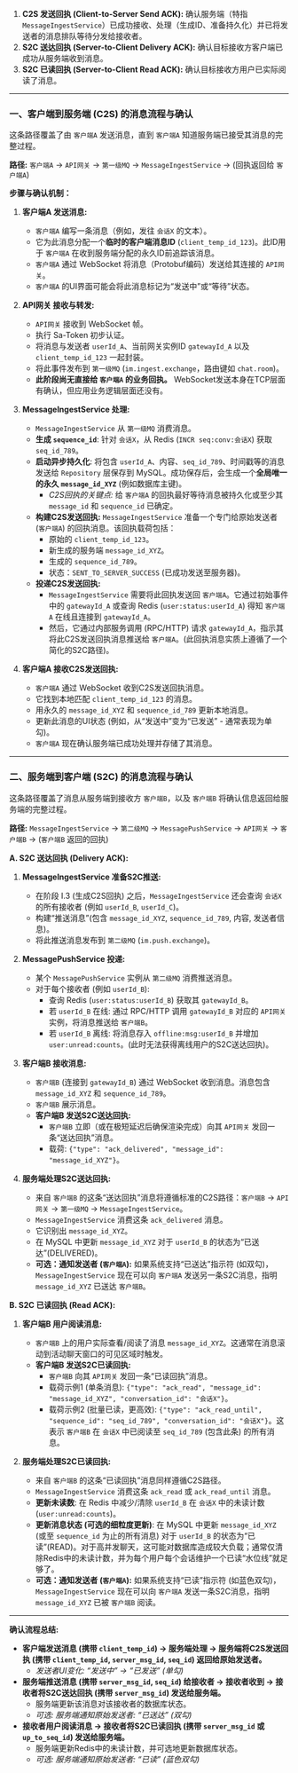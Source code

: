 
1.  **C2S 发送回执 (Client-to-Server Send ACK):** 确认服务端（特指`MessageIngestService`）已成功接收、处理（生成ID、准备持久化）并已将发送者的消息排队等待分发给接收者。
2.  **S2C 送达回执 (Server-to-Client Delivery ACK):** 确认目标接收方客户端已成功从服务端收到消息。
3.  **S2C 已读回执 (Server-to-Client Read ACK):** 确认目标接收方用户已实际阅读了消息。

---

### **一、客户端到服务端 (C2S) 的消息流程与确认**

这条路径覆盖了由 `客户端A` 发送消息，直到 `客户端A` 知道服务端已接受其消息的完整过程。

**路径:** `客户端A` -> `API网关` -> `第一级MQ` -> `MessageIngestService` -> (回执返回给 `客户端A`)

**步骤与确认机制：**

1.  **客户端A 发送消息:**
    *   `客户端A` 编写一条消息（例如，发往 `会话X` 的文本）。
    *   它为此消息分配一个**临时的客户端消息ID** (`client_temp_id_123`)。此ID用于 `客户端A` 在收到服务端分配的永久ID前追踪该消息。
    *   `客户端A` 通过 WebSocket 将消息（Protobuf编码）发送给其连接的 `API网关`。
    *   `客户端A` 的UI界面可能会将此消息标记为“发送中”或“等待”状态。

2.  **API网关 接收与转发:**
    *   `API网关` 接收到 WebSocket 帧。
    *   执行 Sa-Token 初步认证。
    *   将消息与发送者 `userId_A`、当前网关实例ID `gatewayId_A` 以及 `client_temp_id_123` 一起封装。
    *   将此事件发布到 `第一级MQ` (`im.ingest.exchange`，路由键如 `chat.room`)。
    *   **此阶段尚无直接给 `客户端A` 的业务回执。** WebSocket发送本身在TCP层面有确认，但应用业务逻辑层面还没有。

3.  **MessageIngestService 处理:**
    *   `MessageIngestService` 从 `第一级MQ` 消费消息。
    *   **生成 `sequence_id`**: 针对 `会话X`，从 Redis (`INCR seq:conv:会话X`) 获取 `seq_id_789`。
    *   **启动异步持久化**: 将包含 `userId_A`、内容、`seq_id_789`、时间戳等的消息发送给 `Repository` 层保存到 MySQL。成功保存后，会生成一个**全局唯一的永久 `message_id_XYZ`** (例如数据库主键)。
        *   *C2S回执的关键点:* 给 `客户端A` 的回执最好等待消息被持久化或至少其 `message_id` 和 `sequence_id` 已确定。
    *   **构建C2S发送回执:** `MessageIngestService` 准备一个专门给原始发送者 (`客户端A`) 的回执消息。该回执载荷包括：
        *   原始的 `client_temp_id_123`。
        *   新生成的服务端 `message_id_XYZ`。
        *   生成的 `sequence_id_789`。
        *   状态：`SENT_TO_SERVER_SUCCESS` (已成功发送至服务器)。
    *   **投递C2S发送回执:**
        *   `MessageIngestService` 需要将此回执发送回 `客户端A`。它通过初始事件中的 `gatewayId_A` 或查询 Redis (`user:status:userId_A`) 得知 `客户端A` 在线且连接到 `gatewayId_A`。
        *   然后，它通过内部服务调用 (RPC/HTTP) 请求 `gatewayId_A`，指示其将此C2S发送回执消息推送给 `客户端A`。(此回执消息实质上遵循了一个简化的S2C路径)。

4.  **客户端A 接收C2S发送回执:**
    *   `客户端A` 通过 WebSocket 收到C2S发送回执消息。
    *   它找到本地匹配 `client_temp_id_123` 的消息。
    *   用永久的 `message_id_XYZ` 和 `sequence_id_789` 更新本地消息。
    *   更新此消息的UI状态 (例如，从“发送中”变为“已发送” - 通常表现为单勾)。
    *   `客户端A` 现在确认服务端已成功处理并存储了其消息。

---

### **二、服务端到客户端 (S2C) 的消息流程与确认**

这条路径覆盖了消息从服务端到接收方 `客户端B`，以及 `客户端B` 将确认信息返回给服务端的完整过程。

**路径:** `MessageIngestService` -> `第二级MQ` -> `MessagePushService` -> `API网关` -> `客户端B` -> (`客户端B` 返回的回执)

**A. S2C 送达回执 (Delivery ACK):**

1.  **MessageIngestService 准备S2C推送:**
    *   在阶段 I.3 (生成C2S回执) 之后，`MessageIngestService` 还会查询 `会话X` 的所有接收者 (例如 `userId_B`, `userId_C`)。
    *   构建“推送消息”(包含 `message_id_XYZ`, `sequence_id_789`, 内容, 发送者信息)。
    *   将此推送消息发布到 `第二级MQ` (`im.push.exchange`)。

2.  **MessagePushService 投递:**
    *   某个 `MessagePushService` 实例从 `第二级MQ` 消费推送消息。
    *   对于每个接收者 (例如 `userId_B`):
        *   查询 Redis (`user:status:userId_B`) 获取其 `gatewayId_B`。
        *   若 `userId_B` 在线: 通过 RPC/HTTP 调用 `gatewayId_B` 对应的 `API网关` 实例，将消息推送给 `客户端B`。
        *   若 `userId_B` 离线: 将消息存入 `offline:msg:userId_B` 并增加 `user:unread:counts`。(此时无法获得离线用户的S2C送达回执)。

3.  **客户端B 接收消息:**
    *   `客户端B` (连接到 `gatewayId_B`) 通过 WebSocket 收到消息。消息包含 `message_id_XYZ` 和 `sequence_id_789`。
    *   `客户端B` 展示消息。
    *   **客户端B 发送S2C送达回执:**
        *   `客户端B` 立即（或在极短延迟后确保渲染完成）向其 `API网关` 发回一条“送达回执”消息。
        *   载荷: `{"type": "ack_delivered", "message_id": "message_id_XYZ"}`。

4.  **服务端处理S2C送达回执:**
    *   来自 `客户端B` 的这条“送达回执”消息将遵循标准的C2S路径：`客户端B` -> `API网关` -> `第一级MQ` -> `MessageIngestService`。
    *   `MessageIngestService` 消费这条 `ack_delivered` 消息。
    *   它识别出 `message_id_XYZ`。
    *   在 MySQL 中更新 `message_id_XYZ` 对于 `userId_B` 的状态为“已送达”(DELIVERED)。
    *   **可选：通知发送者 (`客户端A`):** 如果系统支持“已送达”指示符 (如双勾)，`MessageIngestService` 现在可以向 `客户端A` 发送另一条S2C消息，指明 `message_id_XYZ` 已送达 `客户端B`。

**B. S2C 已读回执 (Read ACK):**

1.  **客户端B 用户阅读消息:**
    *   `客户端B` 上的用户实际查看/阅读了消息 `message_id_XYZ`。这通常在消息滚动到活动聊天窗口的可见区域时触发。
    *   **客户端B 发送S2C已读回执:**
        *   `客户端B` 向其 `API网关` 发回一条“已读回执”消息。
        *   载荷示例1 (单条消息): `{"type": "ack_read", "message_id": "message_id_XYZ", "conversation_id": "会话X"}`。
        *   载荷示例2 (批量已读，更高效): `{"type": "ack_read_until", "sequence_id": "seq_id_789", "conversation_id": "会话X"}`。这表示 `客户端B` 在 `会话X` 中已阅读至 `seq_id_789` (包含此条) 的所有消息。

2.  **服务端处理S2C已读回执:**
    *   来自 `客户端B` 的这条“已读回执”消息同样遵循C2S路径。
    *   `MessageIngestService` 消费这条 `ack_read` 或 `ack_read_until` 消息。
    *   **更新未读数**: 在 Redis 中减少/清除 `userId_B` 在 `会话X` 中的未读计数 (`user:unread:counts`)。
    *   **更新消息状态 (可选的细粒度更新)**: 在 MySQL 中更新 `message_id_XYZ` (或至 `sequence_id` 为止的所有消息) 对于 `userId_B` 的状态为“已读”(READ)。对于高并发聊天，这可能对数据库造成较大负载；通常仅清除Redis中的未读计数，并为每个用户每个会话维护一个已读“水位线”就足够了。
    *   **可选：通知发送者 (`客户端A`):** 如果系统支持“已读”指示符 (如蓝色双勾)，`MessageIngestService` 现在可以向 `客户端A` 发送一条S2C消息，指明 `message_id_XYZ` 已被 `客户端B` 阅读。

---

**确认流程总结:**

*   **客户端发送消息 (携带 `client_temp_id`) -> 服务端处理 -> 服务端将C2S发送回执 (携带 `client_temp_id`, `server_msg_id`, `seq_id`) 返回给原始发送者。**
    *   *发送者UI变化: “发送中” -> “已发送” (单勾)*
*   **服务端推送消息 (携带 `server_msg_id`, `seq_id`) 给接收者 -> 接收者收到 -> 接收者将S2C送达回执 (携带 `server_msg_id`) 发送给服务端。**
    *   服务端更新该消息对该接收者的数据库状态。
    *   *可选: 服务端通知原始发送者: “已送达” (双勾)*
*   **接收者用户阅读消息 -> 接收者将S2C已读回执 (携带 `server_msg_id` 或 `up_to_seq_id`) 发送给服务端。**
    *   服务端更新Redis中的未读计数，并可选地更新数据库状态。
    *   *可选: 服务端通知原始发送者: “已读” (蓝色双勾)*

